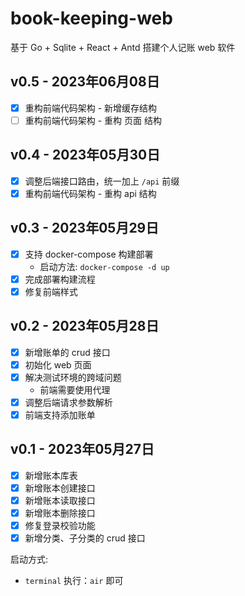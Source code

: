 # book-keeping-web

基于 Go + Sqlite + React + Antd 搭建个人记账 web 软件

## v0.5 - 2023年06月08日
- [x] 重构前端代码架构 - 新增缓存结构
- [ ] 重构前端代码架构 - 重构 页面 结构

## v0.4 - 2023年05月30日
- [x] 调整后端接口路由，统一加上 `/api` 前缀
- [x] 重构前端代码架构 - 重构 api 结构

## v0.3 - 2023年05月29日

- [x] 支持 docker-compose 构建部署
  - 启动方法: `docker-compose -d up`
- [x] 完成部署构建流程
- [x] 修复前端样式

## v0.2 - 2023年05月28日

- [x] 新增账单的 crud 接口
- [x] 初始化 web 页面
- [x] 解决测试环境的跨域问题
    - 前端需要使用代理
- [x] 调整后端请求参数解析
- [x] 前端支持添加账单

## v0.1 - 2023年05月27日

- [x] 新增账本库表
- [x] 新增账本创建接口
- [x] 新增账本读取接口
- [x] 新增账本删除接口
- [x] 修复登录校验功能
- [x] 新增分类、子分类的 crud 接口

启动方式:

- `terminal` 执行：`air` 即可
